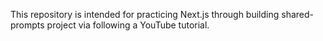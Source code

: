 
This repository is intended for practicing Next.js through building shared-prompts project via following a YouTube tutorial.




